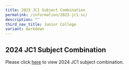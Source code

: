 ```yaml
---
title: 2023 JC1 Subject Combination
permalink: /information/2023-jc1-sc/
description: ""
third_nav_title: Junior College
variant: markdown
---
```

## 2024 JC1 Subject Combination

Please click [here](/files/2024_JC1_Subject_Combinations__For_School_Website_.pdf) to view 2024 JC1 subject combination.